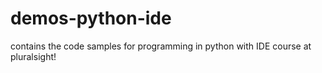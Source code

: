 # demos-python-ide

contains the code samples for programming in python with IDE course at pluralsight!
